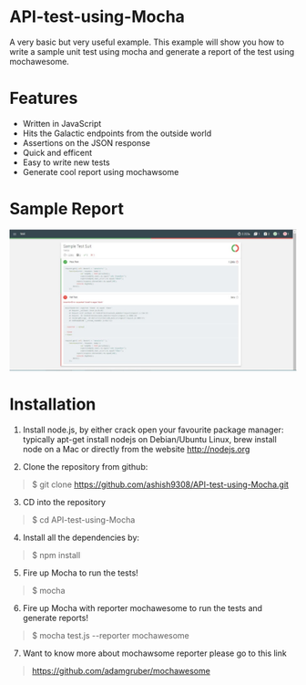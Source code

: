 # API-test-using-Mocha
A very basic but very useful example. This example will show you how to write a sample unit test using mocha and generate a report of the test using mochawesome.


# Features
* Written in JavaScript
* Hits the Galactic endpoints from the outside world
* Assertions on the JSON response
* Quick and efficent
* Easy to write new tests
* Generate cool report using mochawsome

# Sample Report

![report](https://github.com/ashish9308/API-test-using-Mocha/blob/master/report.jpg)

# Installation

1) Install node.js, by either crack open your favourite package manager: typically apt-get install nodejs on Debian/Ubuntu Linux, brew install node on a Mac or directly from the website http://nodejs.org

2) Clone the repository from github:
>$ git clone https://github.com/ashish9308/API-test-using-Mocha.git

3) CD into the repository 
>$ cd API-test-using-Mocha

4) Install all the dependencies by:
>$ npm install

5) Fire up Mocha to run the tests!
>$ mocha

6) Fire up Mocha with reporter mochawesome to run the tests and generate reports!
>$ mocha test.js --reporter mochawesome

7) Want to know more about mochawsome reporter please go to this link
>https://github.com/adamgruber/mochawesome



